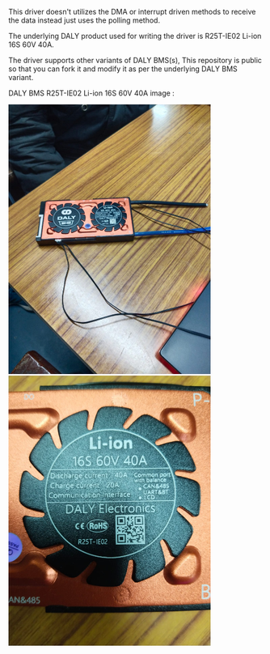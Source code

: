 <p>This driver doesn't utilizes the DMA or interrupt driven methods to receive the data instead just uses the polling method.</p>
<p>The underlying DALY product used for writing the driver is R25T-IE02 Li-ion 16S 60V 40A.</p>
<p>The driver supports other variants of DALY BMS(s), This repository is public so that you can fork it and modify it as per the underlying DALY BMS variant.</p>

<p>DALY BMS R25T-IE02 Li-ion 16S 60V 40A image : </p>
<img src=https://github.com/PIYUSH-CHOUDHARY-04/DALY-smart-BMS-UART-driver/blob/main/Images/DALY_BMS_img0.jpg width="400" />
<img src=https://github.com/PIYUSH-CHOUDHARY-04/DALY-smart-BMS-UART-driver/blob/main/Images/DALY_BMS_img1.jpg width="400" />
